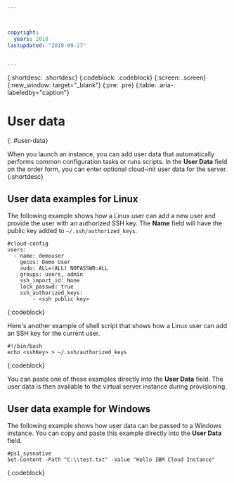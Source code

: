 ```yaml
---



copyright:
  years: 2018
lastupdated: "2018-09-27"


---
```


{:shortdesc: .shortdesc}
{:codeblock: .codeblock}
{:screen: .screen}
{:new_window: target="_blank"}
{:pre: .pre}
{:table: .aria-labeledby="caption"}

# User data
{: #user-data}

When you launch an instance, you can add user data that automatically performs common configuration tasks or runs scripts. In the **User Data** field on the order form, you can enter optional cloud-init user data for the server.
{:shortdesc}

## User data examples for Linux 
The following example shows how a Linux user can add a new user and provide the user with an authorized SSH key. The **Name** field will have the public key added to `~/.ssh/authorized_keys`. 

```
#cloud-config
users:
  - name: demouser
    gecos: Demo User
    sudo: ALL=(ALL) NOPASSWD:ALL
    groups: users, admin
    ssh_import_id: None
    lock_passwd: true
    ssh_authorized_keys:
        - <ssh public key>
```
{:codeblock}

Here's another example of shell script that shows how a Linux user can add an SSH key for the current user.

```
#!/bin/bash
echo <sshKey> > ~/.ssh/authorized_keys
```
{:codeblock}

You can paste one of these examples directly into the **User Data** field. The user data is then available to the virtual server instance during provisioning.

## User data example for Windows
The following example shows how user data can be passed to a Windows instance. You can copy and paste this example directly into the **User Data** field.

```
#ps1_sysnative
Set-Content -Path "C:\\test.txt" -Value "Hello IBM Cloud Instance"
```
{:codeblock}
